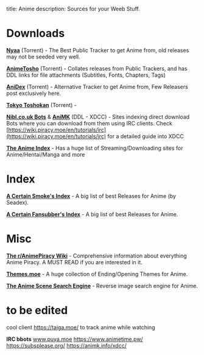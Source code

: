 title: Anime
description: Sources for your Weeb Stuff.

# Downloads

[**Nyaa**](https://nyaa.si/) (Torrent) - The Best Public Tracker to get Anime from, old releases may not be seeded very well.

[**AnimeTosho**](https://animetosho.org) (Torrent) - Collates releases from Public Trackers, and has DDL links for file attachments (Subtitles, Fonts, Chapters, Tags) 

[**AniDex**](https://anidex.info/) (Torrent) - Alternative Tracker to get Anime from, Few Releasers post exclusively here.

[**Tokyo Toshokan**](https://www.tokyotosho.info/?cat=1) (Torrent) - 

[**Nibl.co.uk Bots**](https://nibl.co.uk/bots) & [**AniMK**](https://animk.info/xdcc/) (DDL - XDCC) - Sites indexing direct download Bots where you can download from them using IRC clients. Check [https://wiki.piracy.moe/en/tutorials/irc](https://wiki.piracy.moe/en/tutorials/irc) for a detailed guide into XDCC

[**The Anime Index**](https://piracy.moe/) - Has a huge list of Streaming/Downloading sites for Anime/Hentai/Manga and more

# Index

[**A Certain Smoke's Index**](https://releases.moe) - A big list of best Releases for Anime (by Seadex).

[**A Certain Fansubber's Index**](https://docs.google.com/spreadsheets/d/1PJYwhjzLNPXV2X1np-S4rdZE4fb7pxp-QbHY1O0jH6Q/htmlview) - A big list of best Releases for Anime.

# Misc

[**The r/AnimePiracy Wiki**](https://wiki.piracy.moe/) - Comprehensive information about everything Anime Piracy. A MUST READ if you are interested in it.

[**Themes.moe**](https://themes.moe) - A huge collection of Ending/Opening Themes for Anime.

[**The Anime Scene Search Engine**](https://trace.moe/) - Reverse image search engine for Anime.

# to be edited
cool client https://taiga.moe/ to track anime while watching

**IRC bbots** www.puya.moe https://www.animetime.pw/  https://subsplease.org/ https://animk.info/xdcc/
